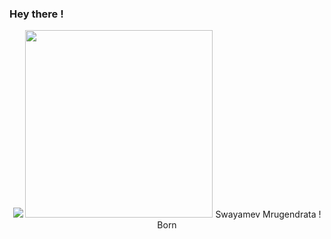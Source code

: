 ### Hey there !

<p align="center">
<img src="https://capsule-render.vercel.app/api?type=venom&color=gradient&height=300&section=header&text=Hey%20There!&fontSize=90&animation=fadeIn" />
<img height="300" width="300" src="https://media1.tenor.com/m/JVq0_voFNmIAAAAd/lion.gif"/>
Swayamev Mrugendrata ! Born 
</p>



